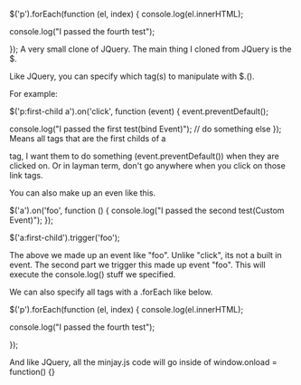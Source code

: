 
$('p').forEach(function (el, index) {
  console.log(el.innerHTML);


console.log("I passed the fourth test");




});
A very small clone of JQuery. 
The main thing I cloned from JQuery is the $. 

Like JQuery, you can specify which tag(s) to manipulate with $.(). 

For example: 

$('p:first-child a').on('click', function (event) {
	event.preventDefault();

  console.log("I passed the first test(bind Event)");
  // do something else
});
Means all <a> tags that are the first childs of a <p> tag, I want them to do something (event.preventDefault()) when they are clicked on. Or in layman term, don't go anywhere when you click on those link tags. 

You can also make up an even like this. 


$('a').on('foo', function () {
 console.log("I passed the second test(Custom Event)");
});

$('a:first-child').trigger('foo');
 
The above we made up an event like "foo". Unlike "click", its not a built in event.
The second part we trigger this made up event "foo". 
This will execute the console.log() stuff we specified.

We can also specify all tags with a .forEach like below. 
	
	
$('p').forEach(function (el, index) {
  console.log(el.innerHTML);


console.log("I passed the fourth test");




});
	
And like JQuery, all the minjay.js code will go inside of 
window.onload = function()
{}
